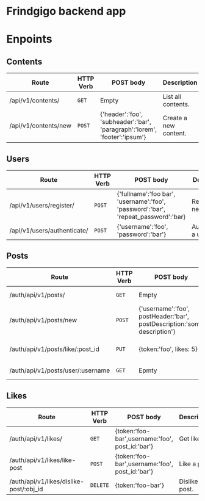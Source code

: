 # Frindgigo backend app

# Enpoints

## Contents

| Route | HTTP Verb	 | POST body	 | Description	 |
| --- | --- | --- | --- |
| /api/v1/contents/ | `GET` | Empty | List all contents. |
| /api/v1/contents/new | `POST` | {'header':'foo', 'subheader':'bar', 'paragraph':'lorem', 'footer':'ipsum'} | Create a new content. |
## Users
| Route | HTTP Verb	 | POST body	 | Description	 |
| --- | --- | --- | --- |
| /api/v1/users/register/ | `POST` | {'fullname':'foo bar', 'username':'foo', 'password':'bar', 'repeat_password':'bar} | Register a new user. |
| /api/v1/users/authenticate/ | `POST` | {'username':'foo', 'password':'bar'} | Authenticate a user. |

## Posts
| Route | HTTP Verb	 | POST body	 | Description	 |
| --- | --- | --- | --- |
| /auth/api/v1/posts/ | `GET` | Empty | List all posts. |
| /auth/api/v1/posts/new | `POST` | {'username':'foo', postHeader:'bar', postDescription:'some description'} | Share a post. |
| /auth/api/v1/posts/like/:post_id | `PUT` | {token:'foo', likes: 5} | Update a count of likes. |
| /auth/api/v1/posts/user/:username | `GET` | Epmty | Get posts of a user. |

## Likes
| Route | HTTP Verb	 | POST body	 | Description	 |
| --- | --- | --- | --- |
| /auth/api/v1/likes/ | `GET` | {token:'foo-bar',username:'foo', post_id:'bar'} | Get like. |
| /auth/api/v1/likes/like-post | `POST` | {token:'foo-bar',username:'foo', post_id:'bar'} | Like a post. |
| /auth/api/v1/likes/dislike-post/:obj_id | `DELETE` | {token:'foo-bar'} | Dislike a post. |